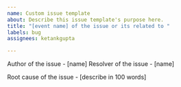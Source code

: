 ```yaml
---
name: Custom issue template
about: Describe this issue template's purpose here.
title: "[event name] of the issue or its related to "
labels: bug
assignees: ketankgupta

---
```


Author of the issue - [name]
Resolver of the issue - [name]

Root cause of the issue - [describe in 100 words]
